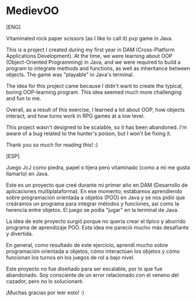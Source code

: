 # MedievOO

[ENG]

Vitaminated rock paper scissors (as I like to call it) pvp game in Java.

This is a project I created during my first year in DAM (Cross-Platform Applications Development). 
At the time, we were learning about OOP (Object-Oriented Programming) in Java,
and we were required to build a program to integrate methods and functions,
as well as inheritance between objects. The game was "playable" in Java's terminal.

The idea for this project came because I didn't want to create the typical,
boring OOP-learning program. This idea seemed much more challenging and fun to me.

Overall, as a result of this exercise, I learned a lot about OOP, how objects interact,
and how turns work in RPG games at a low level.

This project wasn't designed to be scalable, so it has been abandoned.
I'm aware of a bug related to the hunter's poison, but I won't be fixing it.

Thank you so much for reading this! :)

[ESP]

Juego JcJ como piedra, papel o tijera pero vitaminado (como a mi me gusta llamarlo) en Java.

Este es un proyecto que creé durante mi primer año en DAM (Desarrollo de aplicaciones multiplataforma).
En ese momento, estábamos aprendiendo sobre programación orientada a objetos (POO) en Java 
y se nos pidió que creáramos un programa para integrar métodos y funciones,
así como la herencia entre objetos. El juego se podía "jugar" en la terminal de Java.

La idea de este proyecto surgió porque no quería crear el típico y aburrido programa de aprendizaje POO.
Esta idea me pareció mucho más desafiante y divertida.

En general, como resultado de este ejercicio, aprendí mucho sobre programación orientada a objetos,
cómo interactúan los objetos y cómo funcionan los turnos en los juegos de rol a bajo nivel.

Este proyecto no fue diseñado para ser escalable, por lo que fue abandonado. 
Soy consciente de un error relacionado con el veneno del cazador, pero no lo solucionaré.

¡Muchas gracias por leer esto! :)
